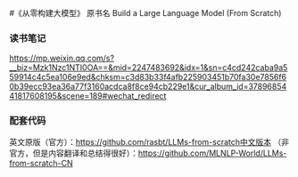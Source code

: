 
#《从零构建大模型》
原书名 Build a Large Language Model (From Scratch)




### 读书笔记
https://mp.weixin.qq.com/s?__biz=Mzk1Nzc1NTI0OA==&mid=2247483692&idx=1&sn=c4cd242caba9a559914c4c5ea106e9ed&chksm=c3d83b33f4afb225903451b70fa30e7856f60b39ecc93ea36a77f3160acdca8f8ce94cb229e1&cur_album_id=3789685441817608195&scene=189#wechat_redirect



### 配套代码

英文原版（官方）：https://github.com/rasbt/LLMs-from-scratch中文版本
（非官方，但是内容翻译和总结得很好）：https://github.com/MLNLP-World/LLMs-from-scratch-CN